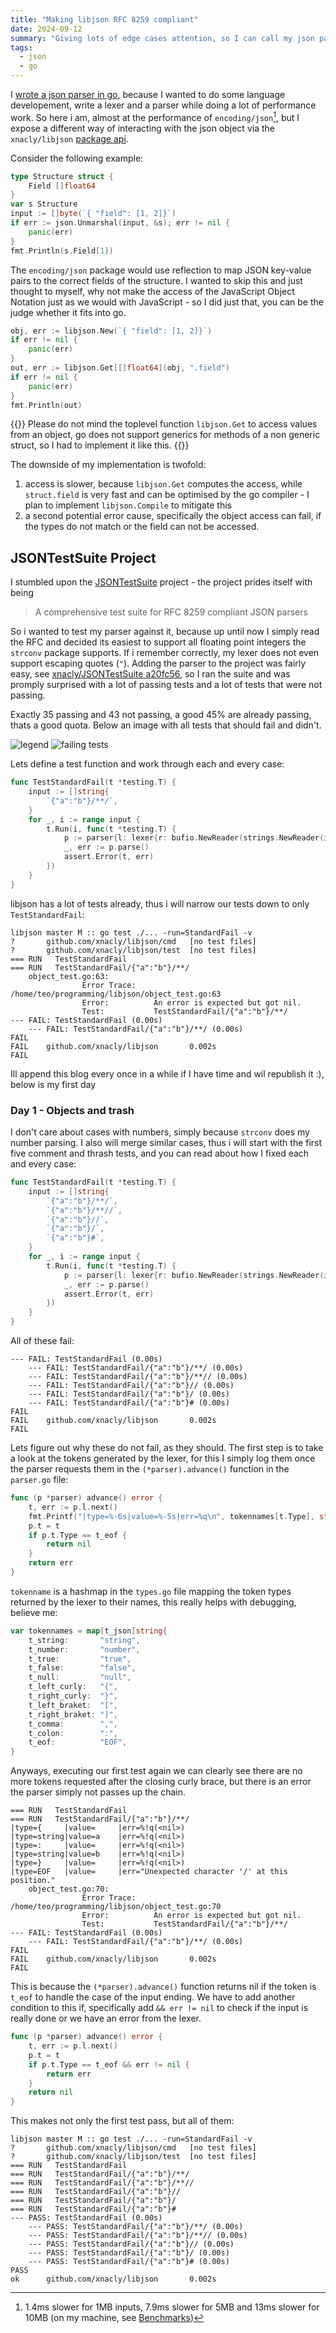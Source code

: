 ```yaml
---
title: "Making libjson RFC 8259 compliant"
date: 2024-09-12
summary: "Giving lots of edge cases attention, so I can call my json parser RFC 8259 compliant"
tags:
  - json
  - go
---
```


I [wrote a json parser in go](https://github.com/xNaCly/libjson), because I
wanted to do some language developement, write a lexer and a parser while doing
a lot of performance work. So here i am, almost at the performance of
`encoding/json`[^performance], but I expose a different way of interacting with
the json object via the `xnacly/libjson` [package
api](https://pkg.go.dev/github.com/xnacly/libjson).

[^performance]:
    1.4ms slower for 1MB inputs, 7.9ms slower for 5MB and 13ms
    slower for 10MB (on my machine, see
    [Benchmarks](https://github.com/xNaCly/libjson?tab=readme-ov-file#benchmarks))

Consider the following example:

```go
type Structure struct {
    Field []float64
}
var s Structure
input := []byte(`{ "field": [1, 2]}`)
if err := json.Unmarshal(input, &s); err != nil {
    panic(err)
}
fmt.Println(s.Field[1])
```

The `encoding/json` package would use reflection to map JSON key-value pairs to
the correct fields of the structure. I wanted to skip this and just thought to
myself, why not make the access of the JavaScript Object Notation just as we
would with JavaScript - so I did just that, you can be the judge whether it
fits into go.

```go
obj, err := libjson.New(`{ "field": [1, 2]}`)
if err != nil {
    panic(err)
}
out, err := libjson.Get[[]float64](obj, ".field")
if err != nil {
    panic(err)
}
fmt.Println(out)
```

{{<callout type="Tip">}}
Please do not mind the toplevel function `libjson.Get` to access values from an
object, go does not support generics for methods of a non generic struct, so I
had to implement it like this.
{{</callout>}}

The downside of my implementation is twofold:

1. access is slower, because `libjson.Get` computes the access, while
   `struct.field` is very fast and can be optimised by the go compiler - I plan
   to implement `libjson.Compile` to mitigate this
2. a second potential error cause, specifically the object access can fail, if
   the types do not match or the field can not be accessed.

## JSONTestSuite Project

I stumbled upon the [JSONTestSuite](https://github.com/nst/JSONTestSuite)
project - the project prides itself with being

> A comprehensive test suite for RFC 8259 compliant JSON parsers

So i wanted to test my parser against it, because up until now I simply read
the RFC and decided its easiest to support all floating point integers the
`strconv` package supports. If i remember correctly, my lexer does not even
support escaping quotes (`"`). Adding the parser to the project was fairly
easy, see [xnacly/JSONTestSuite
a20fc56](https://github.com/xNaCly/JSONTestSuite/commit/a20fc5621c82f07f42b19548bee86c41afe79077),
so I ran the suite and was promply surprised with a lot of passing tests and a
lot of tests that were not passing.

Exactly 35 passing and 43 not passing, a good 45% are already passing, thats a
good quota. Below an image with all tests that should fail and didn't.

![legend](/libjson/legend.png)
![failing tests](/libjson/failing_tests.png)

Lets define a test function and work through each and every case:

```go
func TestStandardFail(t *testing.T) {
	input := []string{
		`{"a":"b"}/**/`,
	}
	for _, i := range input {
		t.Run(i, func(t *testing.T) {
			p := parser{l: lexer{r: bufio.NewReader(strings.NewReader(i))}}
			_, err := p.parse()
			assert.Error(t, err)
		})
	}
}
```

libjson has a lot of tests already, thus i will narrow our tests down to only `TestStandardFail`:

```text
libjson master M :: go test ./... -run=StandardFail -v
?       github.com/xnacly/libjson/cmd   [no test files]
?       github.com/xnacly/libjson/test  [no test files]
=== RUN   TestStandardFail
=== RUN   TestStandardFail/{"a":"b"}/**/
    object_test.go:63:
                Error Trace:    /home/teo/programming/libjson/object_test.go:63
                Error:          An error is expected but got nil.
                Test:           TestStandardFail/{"a":"b"}/**/
--- FAIL: TestStandardFail (0.00s)
    --- FAIL: TestStandardFail/{"a":"b"}/**/ (0.00s)
FAIL
FAIL    github.com/xnacly/libjson       0.002s
FAIL
```

Ill append this blog every once in a while if I have time and wil republish it :), below is my first day

### Day 1 - Objects and trash

I don't care about cases with numbers, simply because `strconv` does my number
parsing. I also will merge similar cases, thus i will start with the first five
comment and thrash tests, and you can read about how I fixed each and every
case:

```go
func TestStandardFail(t *testing.T) {
	input := []string{
		`{"a":"b"}/**/`,
		`{"a":"b"}/**//`,
		`{"a":"b"}//`,
		`{"a":"b"}/`,
		`{"a":"b"}#`,
	}
	for _, i := range input {
		t.Run(i, func(t *testing.T) {
			p := parser{l: lexer{r: bufio.NewReader(strings.NewReader(i))}}
			_, err := p.parse()
			assert.Error(t, err)
		})
	}
}
```

All of these fail:

```text
--- FAIL: TestStandardFail (0.00s)
    --- FAIL: TestStandardFail/{"a":"b"}/**/ (0.00s)
    --- FAIL: TestStandardFail/{"a":"b"}/**// (0.00s)
    --- FAIL: TestStandardFail/{"a":"b"}// (0.00s)
    --- FAIL: TestStandardFail/{"a":"b"}/ (0.00s)
    --- FAIL: TestStandardFail/{"a":"b"}# (0.00s)
FAIL
FAIL    github.com/xnacly/libjson       0.002s
FAIL
```

Lets figure out why these do not fail, as they should. The first step is to
take a look at the tokens generated by the lexer, for this I simply log them
once the parser requests them in the `(*parser).advance()` function in the
`parser.go` file:

```go
func (p *parser) advance() error {
	t, err := p.l.next()
	fmt.Printf("|type=%-6s|value=%-5s|err=%q\n", tokennames[t.Type], string(t.Val), err)
	p.t = t
	if p.t.Type == t_eof {
		return nil
	}
	return err
}
```

`tokenname` is a hashmap in the `types.go` file mapping the token types
returned by the lexer to their names, this really helps with debugging, believe
me:

```go
var tokennames = map[t_json]string{
	t_string:       "string",
	t_number:       "number",
	t_true:         "true",
	t_false:        "false",
	t_null:         "null",
	t_left_curly:   "{",
	t_right_curly:  "}",
	t_left_braket:  "[",
	t_right_braket: "]",
	t_comma:        ",",
	t_colon:        ":",
	t_eof:          "EOF",
}
```

Anyways, executing our first test again we can clearly see there are no more
tokens requested after the closing curly brace, but there is an error the
parser simply not passes up the chain.

```text
=== RUN   TestStandardFail
=== RUN   TestStandardFail/{"a":"b"}/**/
|type={     |value=     |err=%!q(<nil>)
|type=string|value=a    |err=%!q(<nil>)
|type=:     |value=     |err=%!q(<nil>)
|type=string|value=b    |err=%!q(<nil>)
|type=}     |value=     |err=%!q(<nil>)
|type=EOF   |value=     |err="Unexpected character '/' at this position."
    object_test.go:70:
                Error Trace:    /home/teo/programming/libjson/object_test.go:70
                Error:          An error is expected but got nil.
                Test:           TestStandardFail/{"a":"b"}/**/
--- FAIL: TestStandardFail (0.00s)
    --- FAIL: TestStandardFail/{"a":"b"}/**/ (0.00s)
FAIL
FAIL    github.com/xnacly/libjson       0.002s
FAIL
```

This is because the `(*parser).advance()` function returns nil if the token is
`t_eof` to handle the case of the input ending. We have to add another
condition to this if, specifically add `&& err != nil` to check if the input is
really done or we have an error from the lexer.

```go
func (p *parser) advance() error {
	t, err := p.l.next()
	p.t = t
	if p.t.Type == t_eof && err != nil {
		return err
	}
	return nil
}
```

This makes not only the first test pass, but all of them:

```text
libjson master M :: go test ./... -run=StandardFail -v
?       github.com/xnacly/libjson/cmd   [no test files]
?       github.com/xnacly/libjson/test  [no test files]
=== RUN   TestStandardFail
=== RUN   TestStandardFail/{"a":"b"}/**/
=== RUN   TestStandardFail/{"a":"b"}/**//
=== RUN   TestStandardFail/{"a":"b"}//
=== RUN   TestStandardFail/{"a":"b"}/
=== RUN   TestStandardFail/{"a":"b"}#
--- PASS: TestStandardFail (0.00s)
    --- PASS: TestStandardFail/{"a":"b"}/**/ (0.00s)
    --- PASS: TestStandardFail/{"a":"b"}/**// (0.00s)
    --- PASS: TestStandardFail/{"a":"b"}// (0.00s)
    --- PASS: TestStandardFail/{"a":"b"}/ (0.00s)
    --- PASS: TestStandardFail/{"a":"b"}# (0.00s)
PASS
ok      github.com/xnacly/libjson       0.002s
```
